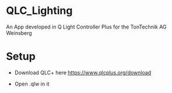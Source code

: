 # QLC_Lighting
An App developed in Q Light Controller Plus for the TonTechnik AG Weinsberg

# Setup
* Download QLC+ here https://www.qlcplus.org/download

* Open .qlw in it